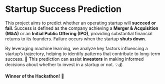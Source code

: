 # **Startup Success Prediction**  

This project aims to predict whether an operating startup will **succeed or fail**. Success is defined as the company achieving a **Merger & Acquisition (M&A)** or an **Initial Public Offering (IPO)**, providing substantial financial returns to its founders. Failure occurs when the startup **shuts down**.  

By leveraging machine learning, we analyze key factors influencing a startup’s trajectory, helping to identify patterns that contribute to long-term success. 🚀 
This prediction can assist **investors** in making informed decisions about whether to invest in a startup or not. 💡💰  

**Winner of the Hackathon!** 🎉  

